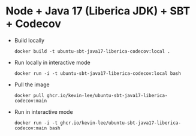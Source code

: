 # Node + Java 17 (Liberica JDK) + SBT + Codecov

* Build locally
  ```shell
  docker build -t ubuntu-sbt-java17-liberica-codecov:local .
  ```

* Run locally in interactive mode
  ```shell
  docker run -i -t ubuntu-sbt-java17-liberica-codecov:local bash
  ```

* Pull the image
  ```shell
  docker pull ghcr.io/kevin-lee/ubuntu-sbt-java17-liberica-codecov:main
  ```

* Run in interactive mode
  ```shell
  docker run -i -t ghcr.io/kevin-lee/ubuntu-sbt-java17-liberica-codecov:main bash
  ```
